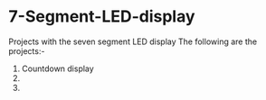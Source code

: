 # 7-Segment-LED-display
Projects with the seven segment LED display
The following are the projects:-
1) Countdown display 
2)
3)
